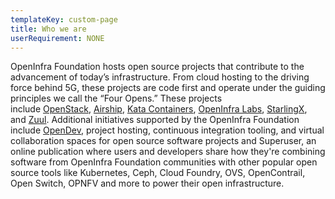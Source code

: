 ```yaml
---
templateKey: custom-page
title: Who we are
userRequirement: NONE
---
```

OpenInfra Foundation hosts open source projects that contribute to the advancement of today’s infrastructure. From cloud hosting to the driving force behind 5G, these projects are code first and operate under the guiding principles we call the “Four Opens.” These projects include [OpenStack](https://www.openstack.org/), [Airship](https://airshipit.org/), [Kata Containers](https://katacontainers.io/), [OpenInfra Labs](https://openinfralabs.org/), [StarlingX](https://starlingx.io/), and [Zuul](https://zuul-ci.org/). Additional initiatives supported by the OpenInfra Foundation include [OpenDev](https://opendev.org/), project hosting, continuous integration tooling, and virtual collaboration spaces for open source software projects and Superuser, an online publication where users and developers share how they're combining software from OpenInfra Foundation communities with other popular open source tools like Kubernetes, Ceph, Cloud Foundry, OVS, OpenContrail, Open Switch, OPNFV and more to power their open infrastructure.